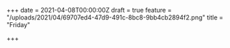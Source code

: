 +++
date = 2021-04-08T00:00:00Z
draft = true
feature = "/uploads/2021/04/69707ed4-47d9-491c-8bc8-9bb4cb2894f2.png"
title = "Friday"

+++
